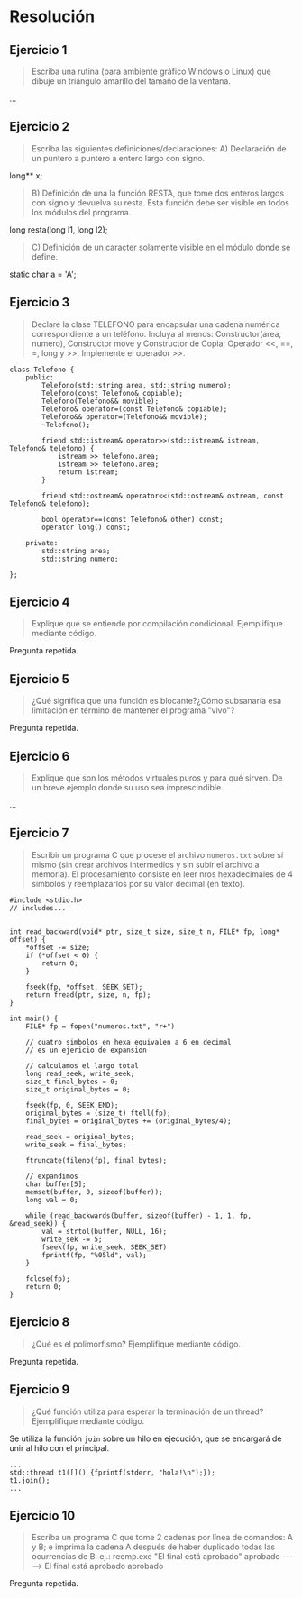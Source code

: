 # Resolución

## Ejercicio 1
> Escriba una rutina (para ambiente gráfico Windows o Linux) que dibuje un triángulo amarillo del tamaño de la ventana.

...

## Ejercicio 2
> Escriba las siguientes definiciones/declaraciones:
> A) Declaración de un puntero a puntero a entero largo con signo.

long** x;

> B) Definición de una la función RESTA, que tome dos enteros largos con signo y devuelva
su resta. Esta función debe ser visible en todos los módulos del programa.

long resta(long l1, long l2);

> C) Definición de un caracter solamente visible en el módulo donde se define.

static char a = 'A';

## Ejercicio 3
> Declare la clase TELEFONO para encapsular una cadena numérica correspondiente a un teléfono. Incluya al menos: Constructor(area, numero), Constructor move y Constructor de Copia; Operador <<, ==, =, long y >>. Implemente el operador >>.

```
class Telefono {
	public:
		Telefono(std::string area, std::string numero);
		Telefono(const Telefono& copiable);
		Telefono(Telefono&& movible);
		Telefono& operator=(const Telefono& copiable);
		Telefono&& operator=(Telefono&& movible);
		~Telefono();

		friend std::istream& operator>>(std::istream& istream, Telefono& telefono) {
			istream >> telefono.area;
			istream >> telefono.area;
			return istream;
		}

		friend std::ostream& operator<<(std::ostream& ostream, const Telefono& telefono);

		bool operator==(const Telefono& other) const;
		operator long() const;

	private:
		std::string area;
		std::string numero;

};
```

## Ejercicio 4
> Explique qué se entiende por compilación condicional. Ejemplifique mediante código.

Pregunta repetida.

## Ejercicio 5
> ¿Qué significa que una función es blocante?¿Cómo subsanaría esa limitación en término de mantener el programa "vivo"?

Pregunta repetida.

## Ejercicio 6
> Explique qué son los métodos virtuales puros y para qué sirven. De un breve ejemplo donde su uso sea imprescindible.

...


## Ejercicio 7
> Escribir un programa C que procese el archivo `numeros.txt` sobre sí mismo (sin crear archivos intermedios y sin subir el archivo a memoria). El procesamiento consiste en leer nros hexadecimales de 4 símbolos y reemplazarlos por su valor decimal (en texto).


```
#include <stdio.h>
// includes...


int read_backward(void* ptr, size_t size, size_t n, FILE* fp, long* offset) {
	*offset -= size;
	if (*offset < 0) {
		return 0;
	}

	fseek(fp, *offset, SEEK_SET);
	return fread(ptr, size, n, fp);
}

int main() {
	FILE* fp = fopen("numeros.txt", "r+")

	// cuatro simbolos en hexa equivalen a 6 en decimal
	// es un ejericio de expansion

	// calculamos el largo total
	long read_seek, write_seek;
	size_t final_bytes = 0;
	size_t original_bytes = 0;

	fseek(fp, 0, SEEK_END);
	original_bytes = (size_t) ftell(fp);
	final_bytes = original_bytes += (original_bytes/4);

	read_seek = original_bytes;
	write_seek = final_bytes;

	ftruncate(fileno(fp), final_bytes);

	// expandimos
	char buffer[5];
	memset(buffer, 0, sizeof(buffer));
	long val = 0;

	while (read_backwards(buffer, sizeof(buffer) - 1, 1, fp, &read_seek)) {
		val = strtol(buffer, NULL, 16);
		write_sek -= 5;
		fseek(fp, write_seek, SEEK_SET)
		fprintf(fp, "%05ld", val);
	}

	fclose(fp);
	return 0;
}

```

## Ejercicio 8
> ¿Qué es el polimorfismo? Ejemplifique mediante código.

Pregunta repetida.

## Ejercicio 9
> ¿Qué función utiliza para esperar la terminación de un thread? Ejemplifique mediante código.

Se utiliza la función `join` sobre un hilo en ejecución, que se encargará de unir al hilo con el principal.

```
...
std::thread t1([]() {fprintf(stderr, "hola!\n");});
t1.join();
...
```

## Ejercicio 10
> Escriba un programa C que tome 2 cadenas por línea de comandos: A y B; e imprima la cadena A después de haber duplicado todas las ocurrencias de B.
> ej.: reemp.exe "El final está aprobado" aprobado -----> El final está aprobado aprobado

Pregunta repetida.

